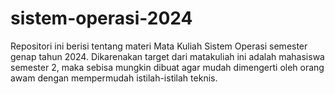 # sistem-operasi-2024
Repositori ini berisi tentang materi Mata Kuliah Sistem Operasi semester genap tahun 2024.
Dikarenakan target dari matakuliah ini adalah mahasiswa semester 2, maka sebisa mungkin dibuat agar mudah dimengerti oleh orang awam dengan mempermudah istilah-istilah teknis.

